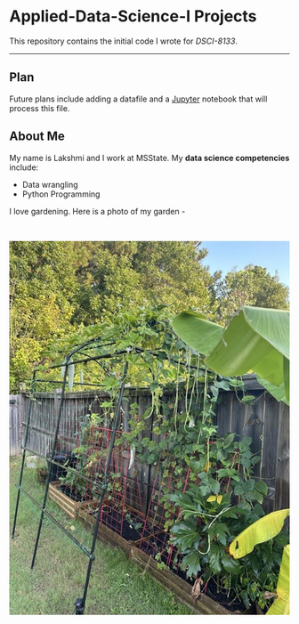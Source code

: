 # Applied-Data-Science-I Projects
 

This repository contains the initial code I wrote for <i>DSCI-8133</i>.
***
<h2> Plan </h2> 
Future plans include adding a datafile and a <a href="https://jupyter.org" >Jupyter</a> notebook that will process this file.  
<h2>About Me</h2> 
My name is Lakshmi and I work at MSState. My <b>data science competencies</b> include:
<ul> 
  <li> Data wrangling</li>
  <li> Python Programming </li>
  </ul> 
I love gardening. Here is a photo of my garden - 

 &nbsp; 
 
 ![Garden photo](garden.jpg?raw=true "&nbsp;Garden")

 &nbsp;
